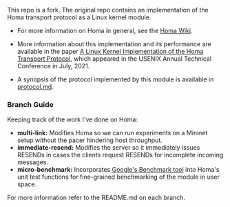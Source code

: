 This repo is a fork. The original repo contains an implementation of the Homa transport protocol as a Linux kernel module.

- For more information on Homa in general, see the [Homa
  Wiki](https://homa-transport.atlassian.net/wiki/spaces/HOMA).

- More information about this implementation and its performance are available in
  the paper [A Linux Kernel Implementation of the Homa Transport
  Protocol](https://www.usenix.org/system/files/atc21-ousterhout.pdf),
  which appeared in the USENIX Annual Technical Conference in July, 2021.

- A synopsis of the protocol implemented by this module is available in
  [protocol.md](https://github.com/PlatformLab/HomaModule/blob/master/protocol.md).

### Branch Guide
Keeping track of the work I've done on Homa:
- **multi-link:** Modifies Homa so we can run experiments on a Mininet setup without the pacer hindering host throughput. 
- **immediate-resend:** Modifies the server so it immediately issues RESENDs in cases the clients request RESENDs for incomplete incoming messages. 
- **micro-benchmark:** Incorporates [Google's Benchmark tool](https://github.com/google/benchmark) into Homa's unit test functions for fine-grained benchmarking of the module in user space.

For more information refer to the README.md on each branch. 